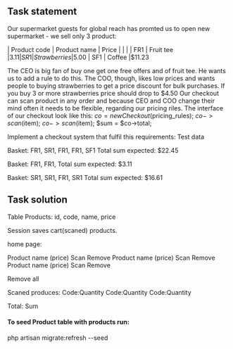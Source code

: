 ## Task statement

Our supermarket guests for global reach has promted us to open new supermarket - we sell only 3 product:

|  Product code  |  Product name  | Price
|                |                |
| FR1            | Fruit tee      |$3.11
| SR1            | Strawberries   |$5.00
| SF1            | Coffee         |$11.23

The CEO is big fan of buy one get one free offers and of fruit tee. He wants us to add a rule to do this.
The COO, though, likes low prices and wants people to buying strawberries  to get a price discount for bulk purchases.
If you buy 3 or more strawberries price should drop to $4.50
Our checkout can scan product in any order and because CEO and COO change their mind often it needs to be flexible,
regarding our pricing riles.
The interface of our checkout look like this:
$co = new Checkout($pricing_rules);
$co->scan($item);
$co->scan($item);
$sum = $co->total;

Implement a checkout system that fulfil this requirements:
Test data

Basket: FR1, SR1, FR1, FR1, SF1
Total sum expected: $22.45

Basket: FR1, FR1, 
Total sum expected: $3.11

Basket: SR1, SR1, FR1, SR1
Total sum expected: $16.61


## Task solution

Table Products:
id, code, name, price

Session saves cart(scaned) products.

home page:

Product name (price)  Scan  Remove
Product name (price)  Scan  Remove
Product name (price)  Scan  Remove

Remove all

Scaned produces:
 Code:Quantity
 Code:Quantity
 Code:Quantity

Total:  Sum  


#### To seed Product table with products run:
   php artisan migrate:refresh --seed


